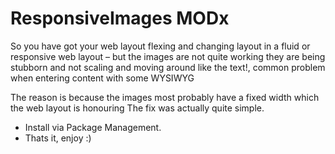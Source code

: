 # ResponsiveImages MODx
So you have got your web layout flexing and changing layout in a fluid or responsive web layout – but the images are not quite working they are being stubborn and not scaling and moving around like the text!, common problem when entering content with some WYSIWYG

The reason is because the images most probably have a fixed width which the web layout is honouring
The fix was actually quite simple. 

* Install via Package Management.
* Thats it, enjoy :)


